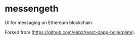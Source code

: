 # messengeth

UI for messaging on Ethereum blockchain.

Forked from (https://github.com/eabz/react-dapp-bolierplate).